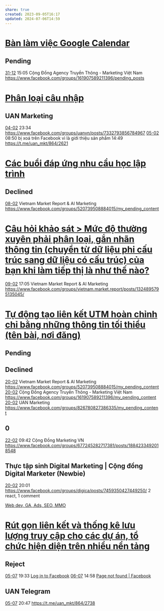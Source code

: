 ```yaml
---
share: true
created: 2023-09-05T16:17
updated: 2024-07-06T14:59
---
```

# [Bàn làm việc Google Calendar](../../../../C%C3%A1c%20bu%E1%BB%95i%20%C4%91%C3%A1p%20%E1%BB%A9ng%20nhu%20c%E1%BA%A7u%20h%E1%BB%8Dc%20c%C3%A1ch%20s%E1%BB%AD%20d%E1%BB%A5ng%20c%C3%B4ng%20c%E1%BB%A5%20v%C3%A0%20t%C6%B0%20duy%20l%E1%BA%ADp%20tr%C3%ACnh%20cho%20nhu%20c%E1%BA%A7u%20c%C3%B4ng%20vi%E1%BB%87c/4%20Th%C3%A0nh%20ph%E1%BA%A9m/Truy%E1%BB%81n%20th%C3%B4ng/B%C3%A0n%20l%C3%A0m%20vi%E1%BB%87c%20Google%20Calendar.md)
## Pending
[31-12](31-12.md) 15:05 Cộng Đồng Agency Truyền Thông - Marketing Việt Nam https://www.facebook.com/groups/161907589211396/pending_posts

# [Phân loại câu nhập](Ph%C3%A2n%20lo%E1%BA%A1i%20c%C3%A2u%20nh%E1%BA%ADp.md)
## UAN Marketing 
[04-02](04-02.md) 23:34 https://www.facebook.com/groups/uanvn/posts/7332793856784967
[05-02](05-02.md) 08:50 bị xoá trên Facebook vì là giới thiệu sản phẩm
14:49 https://t.me/uan_mkt/864/2621

# [Các buổi đáp ứng nhu cầu học lập trình](../../../../C%C3%A1c%20bu%E1%BB%95i%20%C4%91%C3%A1p%20%E1%BB%A9ng%20nhu%20c%E1%BA%A7u%20h%E1%BB%8Dc%20c%C3%A1ch%20s%E1%BB%AD%20d%E1%BB%A5ng%20c%C3%B4ng%20c%E1%BB%A5%20v%C3%A0%20t%C6%B0%20duy%20l%E1%BA%ADp%20tr%C3%ACnh%20cho%20nhu%20c%E1%BA%A7u%20c%C3%B4ng%20vi%E1%BB%87c/4%20Th%C3%A0nh%20ph%E1%BA%A9m/Truy%E1%BB%81n%20th%C3%B4ng/C%C3%A1c%20bu%E1%BB%95i%20%C4%91%C3%A1p%20%E1%BB%A9ng%20nhu%20c%E1%BA%A7u%20h%E1%BB%8Dc%20l%E1%BA%ADp%20tr%C3%ACnh.md)
## Declined
[08-02](08-02.md) Vietnam Market Report & AI Marketing https://www.facebook.com/groups/520739508884015/my_pending_content

# [Câu hỏi khảo sát > Mức độ thường xuyên phải phân loại, gắn nhãn thông tin (chuyển từ dữ liệu phi cấu trúc sang dữ liệu có cấu trúc) của bạn khi làm tiếp thị là như thế nào?](C%C3%A2u%20h%E1%BB%8Fi%20kh%E1%BA%A3o%20s%C3%A1t.md#Mức%20độ%20thường%20xuyên%20phải%20phân%20loại,%20gắn%20nhãn%20thông%20tin%20(chuyển%20từ%20dữ%20liệu%20phi%20cấu%20trúc%20sang%20dữ%20liệu%20có%20cấu%20trúc)%20của%20bạn%20khi%20làm%20tiếp%20thị%20là%20như%20thế%20nào?)
[09-02](09-02.md) 17:05 Vietnam Market Report & AI Marketing https://www.facebook.com/groups/vietnam.market.report/posts/1324895795135045/

# [Tự động tạo liên kết UTM hoàn chỉnh chỉ bằng những thông tin tối thiểu (tên bài, nơi đăng)](../../../../C%C3%A1c%20bu%E1%BB%95i%20%C4%91%C3%A1p%20%E1%BB%A9ng%20nhu%20c%E1%BA%A7u%20h%E1%BB%8Dc%20c%C3%A1ch%20s%E1%BB%AD%20d%E1%BB%A5ng%20c%C3%B4ng%20c%E1%BB%A5%20v%C3%A0%20t%C6%B0%20duy%20l%E1%BA%ADp%20tr%C3%ACnh%20cho%20nhu%20c%E1%BA%A7u%20c%C3%B4ng%20vi%E1%BB%87c/4%20Th%C3%A0nh%20ph%E1%BA%A9m/Truy%E1%BB%81n%20th%C3%B4ng/T%E1%BB%B1%20%C4%91%E1%BB%99ng%20t%E1%BA%A1o%20li%C3%AAn%20k%E1%BA%BFt%20UTM%20ho%C3%A0n%20ch%E1%BB%89nh%20ch%E1%BB%89%20b%E1%BA%B1ng%20nh%E1%BB%AFng%20th%C3%B4ng%20tin%20t%E1%BB%91i%20thi%E1%BB%83u%20(t%C3%AAn%20b%C3%A0i,%20n%C6%A1i%20%C4%91%C4%83ng).md)
## Pending
## Declined
[20-02](20-02.md) Vietnam Market Report & AI Marketing https://www.facebook.com/groups/520739508884015/my_pending_content
[20-02](20-02.md) Cộng Đồng Agency Truyền Thông - Marketing Việt Nam https://www.facebook.com/groups/161907589211396/my_pending_content
[20-02](20-02.md) UAN Marketing https://www.facebook.com/groups/826780827386335/my_pending_content

## 0
[22-02](22-02.md) 09:42 Cộng Đồng Marketing VN https://www.facebook.com/groups/677245282717381/posts/1884233492018548 

## Thực tập sinh Digital Marketing | Cộng đồng Digital Marketer (Newbie)
[20-02](20-02.md) 20:01 https://www.facebook.com/groups/digica/posts/7459350427449250/
2 react, 1 comment

[Web dev, GA, Ads, SEO, MMO](./Web%20dev,%20GA,%20Ads,%20SEO,%20MMO.md) 

# [Rút gọn liên kết và thống kê lưu lượng truy cập cho các dự án, tổ chức hiện diện trên nhiều nền tảng](../../../../%C4%91%E1%BB%91i%20%E2%8A%B7%20tho%E1%BA%A1i/9%20Blog/R%C3%BAt%20g%E1%BB%8Dn%20li%C3%AAn%20k%E1%BA%BFt%20v%C3%A0%20th%E1%BB%91ng%20k%C3%AA%20l%C6%B0u%20l%C6%B0%E1%BB%A3ng%20truy%20c%E1%BA%ADp%20cho%20c%C3%A1c%20d%E1%BB%B1%20%C3%A1n,%20t%E1%BB%95%20ch%E1%BB%A9c%20hi%E1%BB%87n%20di%E1%BB%87n%20tr%C3%AAn%20nhi%E1%BB%81u%20n%E1%BB%81n%20t%E1%BA%A3ng.md)
## Reject 
[05-07](05-07.md) 19:33 [Log in to Facebook](https://www.facebook.com/groups/826780827386335/pending_posts/8016738338390512/)
[06-07](06-07.md) 14:58 [Page not found | Facebook](https://www.facebook.com/groups/826780827386335/pending_posts/?search=&has_selection=false&is_notif_background=false&post_id=8021023211295358)
## UAN Telegram
[05-07](05-07.md) 20:47 https://t.me/uan_mkt/864/2738